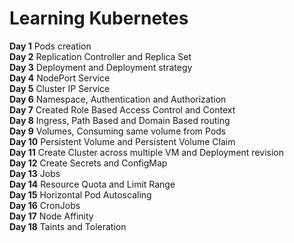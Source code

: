 # Learning Kubernetes
**Day 1** Pods creation
<br>
**Day 2** Replication Controller and Replica Set
<br>
**Day 3** Deployment and Deployment strategy
<br>
**Day 4** NodePort Service
<br>
**Day 5** Cluster IP Service
<br>
**Day 6** Namespace, Authentication and Authorization
<br>
**Day 7** Created Role Based Access Control and Context
<br>
**Day 8** Ingress, Path Based and Domain Based routing
<br>
**Day 9** Volumes, Consuming same volume from Pods
<br>
**Day 10** Persistent Volume and Persistent Volume Claim
<br>
**Day 11** Create Cluster across multiple VM and Deployment revision
<br>
**Day 12** Create Secrets and ConfigMap
<br>
**Day 13** Jobs
<br>
**Day 14** Resource Quota and Limit Range
<br>
**Day 15** Horizontal Pod Autoscaling
<br>
**Day 16** CronJobs
<br>
**Day 17** Node Affinity
<br>
**Day 18** Taints and Toleration